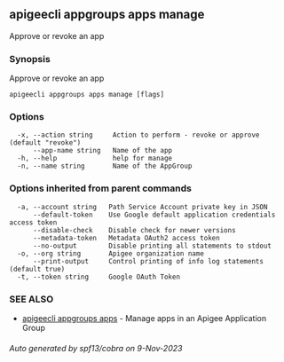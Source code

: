 ## apigeecli appgroups apps manage

Approve or revoke an app

### Synopsis

Approve or revoke an app

```
apigeecli appgroups apps manage [flags]
```

### Options

```
  -x, --action string     Action to perform - revoke or approve (default "revoke")
      --app-name string   Name of the app
  -h, --help              help for manage
  -n, --name string       Name of the AppGroup
```

### Options inherited from parent commands

```
  -a, --account string   Path Service Account private key in JSON
      --default-token    Use Google default application credentials access token
      --disable-check    Disable check for newer versions
      --metadata-token   Metadata OAuth2 access token
      --no-output        Disable printing all statements to stdout
  -o, --org string       Apigee organization name
      --print-output     Control printing of info log statements (default true)
  -t, --token string     Google OAuth Token
```

### SEE ALSO

* [apigeecli appgroups apps](apigeecli_appgroups_apps.md)	 - Manage apps in an Apigee Application Group

###### Auto generated by spf13/cobra on 9-Nov-2023
